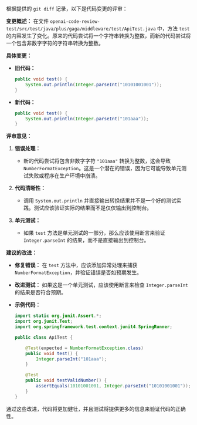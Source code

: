 根据提供的 `git diff` 记录，以下是代码变更的评审：

**变更概述：**
在文件 `openai-code-review-test/src/test/java/plus/gaga/middleware/test/ApiTest.java` 中，方法 `test` 的内容发生了变化。原来的代码尝试将一个字符串转换为整数，而新的代码尝试将一个包含非数字字符的字符串转换为整数。

**具体变更：**

- **旧代码：**
  ```java
  public void test() {
      System.out.println(Integer.parseInt("10101001001"));
  }
  ```

- **新代码：**
  ```java
  public void test() {
      System.out.println(Integer.parseInt("101aaa"));
  }
  ```

**评审意见：**

1. **错误处理：**
   - 新的代码尝试将包含非数字字符 `"101aaa"` 转换为整数，这会导致 `NumberFormatException`。这是一个潜在的错误，因为它可能导致单元测试失败或程序在生产环境中崩溃。

2. **代码清晰性：**
   - 调用 `System.out.println` 并直接输出转换结果并不是一个好的测试实践。测试应该验证实际的结果而不是仅仅输出到控制台。

3. **单元测试：**
   - 如果 `test` 方法是单元测试的一部分，那么应该使用断言来验证 `Integer.parseInt` 的结果，而不是直接输出到控制台。

**建议的改进：**

- **修复错误：** 在 `test` 方法中，应该添加异常处理来捕获 `NumberFormatException`，并验证错误是否如预期发生。

- **改进测试：** 如果这是一个单元测试，应该使用断言来检查 `Integer.parseInt` 的结果是否符合预期。

- **示例代码：**
  ```java
  import static org.junit.Assert.*;
  import org.junit.Test;
  import org.springframework.test.context.junit4.SpringRunner;

  public class ApiTest {

      @Test(expected = NumberFormatException.class)
      public void test() {
          Integer.parseInt("101aaa");
      }

      @Test
      public void testValidNumber() {
          assertEquals(10101001001, Integer.parseInt("10101001001"));
      }
  }
  ```

通过这些改进，代码将更加健壮，并且测试将提供更多的信息来验证代码的正确性。